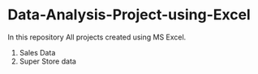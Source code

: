 # Data-Analysis-Project-using-Excel
In this repository  All projects created using MS Excel.

1. Sales Data 
2. Super Store data
